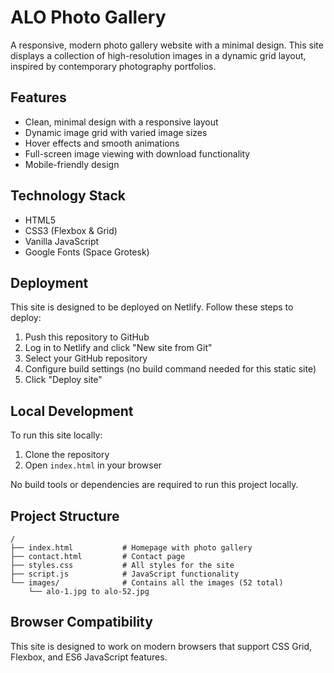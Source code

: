 # ALO Photo Gallery

A responsive, modern photo gallery website with a minimal design. This site displays a collection of high-resolution images in a dynamic grid layout, inspired by contemporary photography portfolios.

## Features

- Clean, minimal design with a responsive layout
- Dynamic image grid with varied image sizes
- Hover effects and smooth animations
- Full-screen image viewing with download functionality
- Mobile-friendly design

## Technology Stack

- HTML5
- CSS3 (Flexbox & Grid)
- Vanilla JavaScript
- Google Fonts (Space Grotesk)

## Deployment

This site is designed to be deployed on Netlify. Follow these steps to deploy:

1. Push this repository to GitHub
2. Log in to Netlify and click "New site from Git"
3. Select your GitHub repository
4. Configure build settings (no build command needed for this static site)
5. Click "Deploy site"

## Local Development

To run this site locally:

1. Clone the repository
2. Open `index.html` in your browser

No build tools or dependencies are required to run this project locally.

## Project Structure

```
/
├── index.html           # Homepage with photo gallery
├── contact.html         # Contact page
├── styles.css           # All styles for the site
├── script.js            # JavaScript functionality
└── images/              # Contains all the images (52 total)
    └── alo-1.jpg to alo-52.jpg
```

## Browser Compatibility

This site is designed to work on modern browsers that support CSS Grid, Flexbox, and ES6 JavaScript features. 